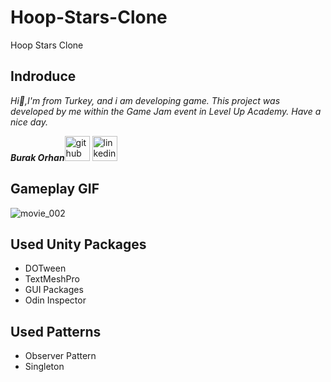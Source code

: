 # Hoop-Stars-Clone
Hoop Stars Clone

## Indroduce
*Hi:punch:,I'm from Turkey, and i am developing game.*
*This project was developed by me within the Game Jam event in Level Up Academy. Have a nice day.*


***Burak Orhan***[<img src='https://user-images.githubusercontent.com/60696929/204914100-148e216f-69b7-487d-a502-f902f6239fe6.png' alt='github' height='40' color='#6e5494'>](https://github.com/Burak-san)  [<img src='https://user-images.githubusercontent.com/60696929/204914127-d5c92c3a-398e-4159-a06f-4e71a342706b.png' alt='linkedin' height='40'>](https://www.linkedin.com/in/burak-orhan-aohg2022//)

## Gameplay GIF
![movie_002](https://user-images.githubusercontent.com/60696929/204917581-d6108c01-5359-4796-9859-47c1cd483ed6.gif)


## Used Unity Packages
- DOTween
- TextMeshPro
- GUI Packages
- Odin Inspector

## Used Patterns
- Observer Pattern
- Singleton

